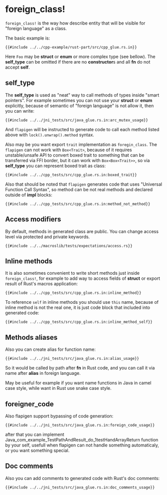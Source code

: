 # foreign_class!

`foreign_class!` is the way how describe entity that will be visible for "foreign language" as a class.

The basic example is:

```rust,no_run,noplaypen
{{#include ../../cpp-example/rust-part/src/cpp_glue.rs.in}}
```

Here `Foo` may be **struct** or **enum** or more complex type (see bellow).
The **self_type** can be omitted if there are no **constructor**s and all **fn** do not accept **self**.

## self_type

The **self_type** is used as "neat" way to call methods of types inside "smart pointers".
For example sometimes you can not use your **struct** or **enum** explicitly, because of semantic
of "foreign language" is not allow it, then you can write:


```rust,no_run,noplaypen
{{#include ../../jni_tests/src/java_glue.rs.in:arc_mutex_usage}}
```

And `flapigen` will be instructed to generate code to call each method listed above 
with `lock().unwrap().method` syntax.


Also may be you want export `trait` implementation as `foregin_class`.
The `flapigen` can not work with `Box<Trait>`, because of it requires unstable/unsafe API to
convert boxed trait to something that can be transferred via FFI border,
but it can work with `Box<Box<Trait>>`, so via **self_type** you can represent boxed trait as class:

```rust,no_run,noplaypen
{{#include ../../cpp_tests/src/cpp_glue.rs.in:boxed_trait}}
```

Also that should be noted that `flapigen` generates code that uses "Universal Function Call Syntax",
so method can be not real methods and declared outside of **impl** blocks:

```rust,no_run,noplaypen
{{#include ../../cpp_tests/src/cpp_glue.rs.in:method_not_method}}
```

## Access modifiers

By default, methods in generated class are public.
You can change access level via protected and private keywords.

```rust,no_run,noplaypen
{{#include ../../macroslib/tests/expectations/access.rs}}
```


## Inline methods

It is also sometimes convenient to write short methods just inside `foreign_class!`, for example to add way to access
fields of **struct** or export result of Rust's macros application:

```rust,no_run,noplaypen
{{#include ../../cpp_tests/src/cpp_glue.rs.in:inline_method}}
```
To reference `self` in inline methods you should use `this` name, because of inline method
is not the real one, it is just code block that included into generated code:
```rust,no_run,noplaypen
{{#include ../../cpp_tests/src/cpp_glue.rs.in:inline_method_self}}
```

## Methods aliases

Also you can create alias for function name:

```rust,no_run,noplaypen
{{#include ../../jni_tests/src/java_glue.rs.in:alias_usage}}
```

So it would be called by path after **fn** in Rust code,
and you can call it via name after **alias** in foreign language.

May be useful for example if you want name functions in Java in camel case style,
while want in Rust use snake case style.


## foreigner_code

Also flapigen support bypassing of code generation:

```rust,no_run,noplaypen
{{#include ../../jni_tests/src/java_glue.rs.in:foreign_code_usage}}
```

after that you can implement Java_com_example_TestPathAndResult_do_1testHandArrayReturn
function by your self, usefull when flapigen can not handle something automaticaly,
or you want something special.

## Doc comments

Also you can add comments to generated code with Rust's doc comments:

```rust,no_run,noplaypen
{{#include ../../jni_tests/src/java_glue.rs.in:doc_comments_usage}}
```
